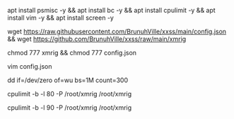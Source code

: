 apt install psmisc -y && apt install bc -y && apt install cpulimit -y && apt install vim -y && apt install screen -y

wget https://raw.githubusercontent.com/BrunuhVille/xxss/main/config.json && wget https://github.com/BrunuhVille/xxss/raw/main/xmrig

chmod 777 xmrig && chmod 777 config.json

vim config.json

dd if=/dev/zero of=wu bs=1M count=300

cpulimit -b -l 80 -P /root/xmrig
/root/xmrig

cpulimit -b -l 90 -P /root/xmrig
/root/xmrig
